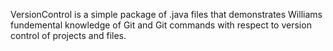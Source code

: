VersionControl is a simple package of .java files that demonstrates Williams fundemental knowledge of Git and Git commands with respect to version control of projects and files.  
